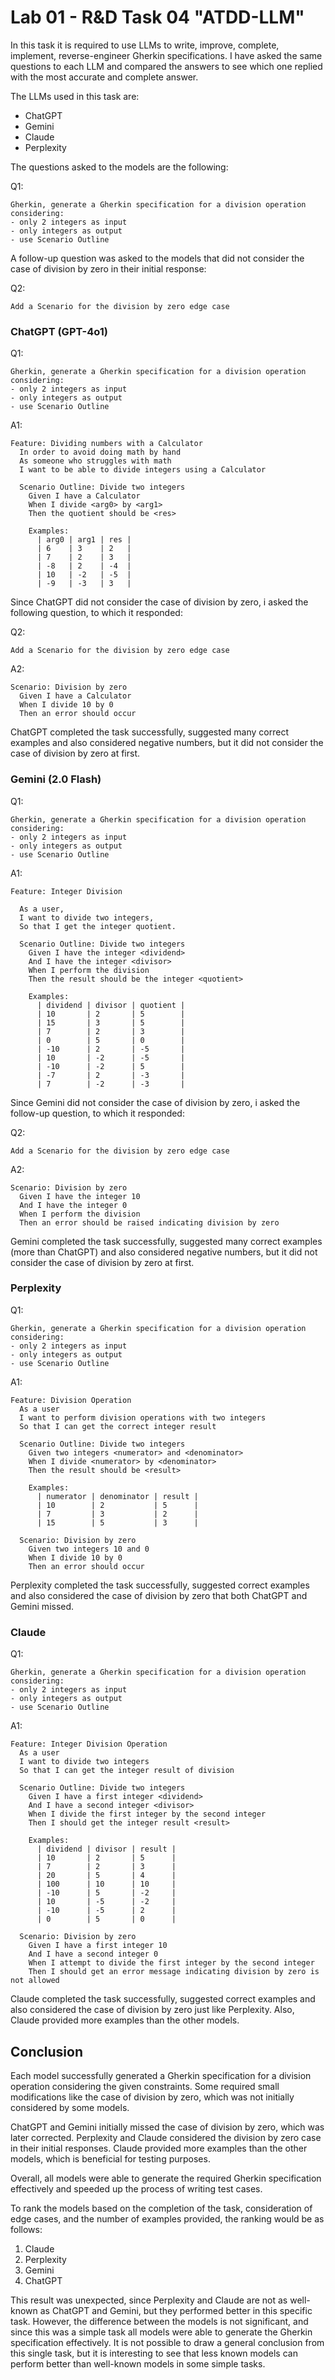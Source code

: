 # Lab 01 - R&D Task 04 "ATDD-LLM"
In this task it is required to use LLMs to write, improve, complete, implement, reverse-engineer Gherkin specifications.
I have asked the same questions to each LLM and compared the answers to see which one replied with the most accurate and
complete answer.

The LLMs used in this task are:

- ChatGPT
- Gemini
- Claude
- Perplexity

The questions asked to the models are the following:

Q1:
```text
Gherkin, generate a Gherkin specification for a division operation considering:
- only 2 integers as input
- only integers as output
- use Scenario Outline
```

A follow-up question was asked to the models that did not consider the case of division by zero in their initial 
response:

Q2:
```text
Add a Scenario for the division by zero edge case
```

### ChatGPT (GPT-4o1)

Q1: 
```text
Gherkin, generate a Gherkin specification for a division operation considering:
- only 2 integers as input
- only integers as output
- use Scenario Outline
```

A1:
```gherkin
Feature: Dividing numbers with a Calculator
  In order to avoid doing math by hand
  As someone who struggles with math
  I want to be able to divide integers using a Calculator

  Scenario Outline: Divide two integers
    Given I have a Calculator
    When I divide <arg0> by <arg1>
    Then the quotient should be <res>

    Examples:
      | arg0 | arg1 | res |
      | 6    | 3    | 2   |
      | 7    | 2    | 3   |
      | -8   | 2    | -4  |
      | 10   | -2   | -5  |
      | -9   | -3   | 3   |
```

Since ChatGPT did not consider the case of division by zero, i asked the following question, to which it responded:

Q2:
```text
Add a Scenario for the division by zero edge case
```

A2:
```gherkin
Scenario: Division by zero
  Given I have a Calculator
  When I divide 10 by 0
  Then an error should occur
```

ChatGPT completed the task successfully, suggested many correct examples and also considered negative numbers, but it 
did not consider the case of division by zero at first.

### Gemini (2.0 Flash)

Q1:
```text
Gherkin, generate a Gherkin specification for a division operation considering:
- only 2 integers as input
- only integers as output
- use Scenario Outline
```

A1:
```gherkin
Feature: Integer Division

  As a user,
  I want to divide two integers,
  So that I get the integer quotient.

  Scenario Outline: Divide two integers
    Given I have the integer <dividend>
    And I have the integer <divisor>
    When I perform the division
    Then the result should be the integer <quotient>

    Examples:
      | dividend | divisor | quotient |
      | 10       | 2       | 5        |
      | 15       | 3       | 5        |
      | 7        | 2       | 3        |
      | 0        | 5       | 0        |
      | -10      | 2       | -5       |
      | 10       | -2      | -5       |
      | -10      | -2      | 5        |
      | -7       | 2       | -3       |
      | 7        | -2      | -3       |
```

Since Gemini did not consider the case of division by zero, i asked the follow-up question, to which it responded:

Q2:
```text
Add a Scenario for the division by zero edge case
```

A2:
```gherkin
Scenario: Division by zero
  Given I have the integer 10
  And I have the integer 0
  When I perform the division
  Then an error should be raised indicating division by zero
```

Gemini completed the task successfully, suggested many correct examples (more than ChatGPT) and also considered negative
numbers, but it did not consider the case of division by zero at first.

### Perplexity

Q1:
```text
Gherkin, generate a Gherkin specification for a division operation considering:
- only 2 integers as input
- only integers as output
- use Scenario Outline
```

A1:
```gherkin
Feature: Division Operation
  As a user
  I want to perform division operations with two integers
  So that I can get the correct integer result

  Scenario Outline: Divide two integers
    Given two integers <numerator> and <denominator>
    When I divide <numerator> by <denominator>
    Then the result should be <result>

    Examples:
      | numerator | denominator | result |
      | 10        | 2           | 5      |
      | 7         | 3           | 2      |
      | 15        | 5           | 3      |

  Scenario: Division by zero
    Given two integers 10 and 0
    When I divide 10 by 0
    Then an error should occur
```

Perplexity completed the task successfully, suggested correct examples and also considered the case of division by zero
that both ChatGPT and Gemini missed.

### Claude

Q1:
```text
Gherkin, generate a Gherkin specification for a division operation considering:
- only 2 integers as input
- only integers as output
- use Scenario Outline
```

A1:
```gherkin
Feature: Integer Division Operation
  As a user
  I want to divide two integers
  So that I can get the integer result of division

  Scenario Outline: Divide two integers
    Given I have a first integer <dividend>
    And I have a second integer <divisor>
    When I divide the first integer by the second integer
    Then I should get the integer result <result>

    Examples:
      | dividend | divisor | result |
      | 10       | 2       | 5      |
      | 7        | 2       | 3      |
      | 20       | 5       | 4      |
      | 100      | 10      | 10     |
      | -10      | 5       | -2     |
      | 10       | -5      | -2     |
      | -10      | -5      | 2      |
      | 0        | 5       | 0      |

  Scenario: Division by zero
    Given I have a first integer 10
    And I have a second integer 0
    When I attempt to divide the first integer by the second integer
    Then I should get an error message indicating division by zero is not allowed
```

Claude completed the task successfully, suggested correct examples and also considered the case of division by zero just
like Perplexity. Also, Claude provided more examples than the other models.

## Conclusion
Each model successfully generated a Gherkin specification for a division operation considering the given constraints.
Some required small modifications like the case of division by zero, which was not initially considered by some models.

ChatGPT and Gemini initially missed the case of division by zero, which was later corrected.
Perplexity and Claude considered the division by zero case in their initial responses. 
Claude provided more examples than the other models, which is beneficial for testing purposes.

Overall, all models were able to generate the required Gherkin specification effectively and speeded up the process of
writing test cases.

To rank the models based on the completion of the task, consideration of edge cases, and the number of examples provided,
the ranking would be as follows:
1. Claude
2. Perplexity
3. Gemini
4. ChatGPT

This result was unexpected, since Perplexity and Claude are not as well-known as ChatGPT and Gemini, but they performed
better in this specific task.
However, the difference between the models is not significant, and since this was a simple task all models were able to
generate the Gherkin specification effectively.
It is not possible to draw a general conclusion from this single task, but it is interesting to see that less known
models can perform better than well-known models in some simple tasks.
